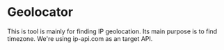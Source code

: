 # Geolocator
This is tool is mainly for finding IP geolocation. Its main purpose is to find timezone. We're using ip-api.com as an target API.
